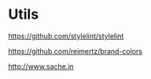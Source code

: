 # Utils

https://github.com/stylelint/stylelint

https://github.com/reimertz/brand-colors

http://www.sache.in

